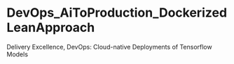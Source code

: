 # DevOps_AiToProduction_DockerizedLeanApproach
Delivery Excellence, DevOps: Cloud-native Deployments of Tensorflow Models
